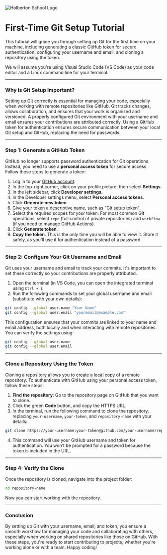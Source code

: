 ![Holberton School Logo](https://cdn.prod.website-files.com/6105315644a26f77912a1ada/63eea844ae4e3022154e2878_Holberton.png)

# First-Time Git Setup Tutorial  

This tutorial will guide you through setting up Git for the first time on your machine, including generating a classic GitHub token for secure authentication, configuring your username and email, and cloning a repository using the token. 

We will assume you're using Visual Studio Code (VS Code) as your code editor and a Linux command line for your terminal.

---

### **Why is Git Setup Important?**  
Setting up Git correctly is essential for managing your code, especially when working with remote repositories like GitHub. Git tracks changes, allows collaboration, and ensures that your work is organized and versioned. A properly configured Git environment with your username and email ensures your contributions are attributed correctly. Using a GitHub token for authentication ensures secure communication between your local Git setup and GitHub, replacing the need for passwords.

---


### **Step 1: Generate a GitHub Token**  

GitHub no longer supports password authentication for Git operations. Instead, you need to use a **personal access token** for secure access. Follow these steps to generate a token:

1. Log in to your [GitHub account](https://github.com/).
2. In the top-right corner, click on your profile picture, then select **Settings**.
3. In the left sidebar, click **Developer settings**.
4. In the Developer settings menu, select **Personal access tokens**.
5. Click **Generate new token**.
6. Give your token a descriptive name, such as "Git setup token".
7. Select the required scopes for your token. For most common Git operations, select `repo` (full control of private repositories) and `workflow` (if you need to manage GitHub Actions).
8. Click **Generate token**.
9. **Copy the token**. This is the only time you will be able to view it. Store it safely, as you'll use it for authentication instead of a password.

---

### **Step 2: Configure Your Git Username and Email**  

Git uses your username and email to track your commits. It's important to set these correctly so your contributions are properly attributed.

1. Open the terminal (in VS Code, you can open the integrated terminal using `Ctrl + `).
2. Run the following commands to set your global username and email (substitute with your own details):

```bash
git config --global user.name "Your Name"
git config --global user.email "youremail@example.com"
```

This configuration ensures that your commits are linked to your name and email address, both locally and when interacting with remote repositories. You can verify the settings using:

```bash
git config --global user.name
git config --global user.email
```

---
### **Clone a Repository Using the Token**  

Cloning a repository allows you to create a local copy of a remote repository. To authenticate with GitHub using your personal access token, follow these steps:

1. **Find the repository**: Go to the repository page on GitHub that you want to clone.
2. Click the green **Code** button, and copy the HTTPS URL.
3. In the terminal, run the following command to clone the repository, replacing `your-username`, `your-token`, and `repository-name` with your details:

```bash
git clone https://your-username:your-token@github.com/your-username/repository-name.git
```

4. This command will use your GitHub username and token for authentication. You won’t be prompted for a password because the token is included in the URL.
---

### **Step 4: Verify the Clone**  

Once the repository is cloned, navigate into the project folder:

```bash
cd repository-name
```

Now you can start working with the repository. 

---

### **Conclusion**  

By setting up Git with your username, email, and token, you ensure a smooth workflow for managing your code and collaborating with others, especially when working on shared repositories like those on GitHub. With these steps, you're ready to start contributing to projects, whether you're working alone or with a team. Happy coding!